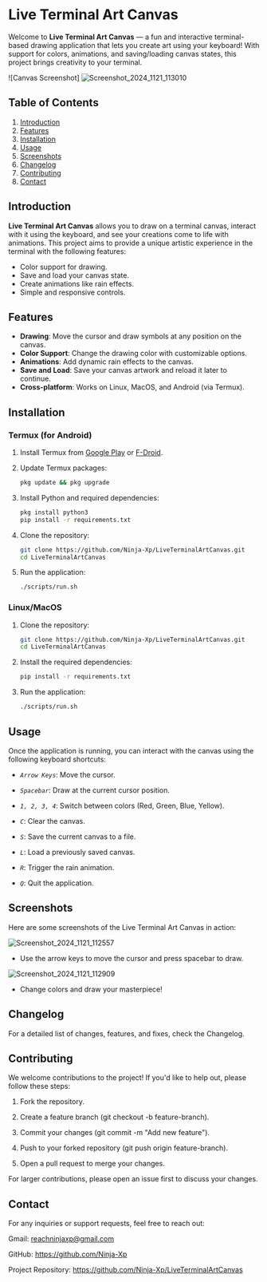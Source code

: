 # Live Terminal Art Canvas

Welcome to **Live Terminal Art Canvas** — a fun and interactive terminal-based drawing application that lets you create art using your keyboard! With support for colors, animations, and saving/loading canvas states, this project brings creativity to your terminal.

![Canvas Screenshot]
![Screenshot_2024_1121_113010](https://github.com/user-attachments/assets/7aff2374-2fcf-44f8-96d3-2263b79e6d02)


## Table of Contents
1. [Introduction](#introduction)
2. [Features](#features)
3. [Installation](#installation)
4. [Usage](#usage)
5. [Screenshots](#screenshots)
6. [Changelog](#changelog)
7. [Contributing](#contributing)
8. [Contact](#contact)

## Introduction

**Live Terminal Art Canvas** allows you to draw on a terminal canvas, interact with it using the keyboard, and see your creations come to life with animations. This project aims to provide a unique artistic experience in the terminal with the following features:
- Color support for drawing.
- Save and load your canvas state.
- Create animations like rain effects.
- Simple and responsive controls.

## Features

- **Drawing**: Move the cursor and draw symbols at any position on the canvas.
- **Color Support**: Change the drawing color with customizable options.
- **Animations**: Add dynamic rain effects to the canvas.
- **Save and Load**: Save your canvas artwork and reload it later to continue.
- **Cross-platform**: Works on Linux, MacOS, and Android (via Termux).

## Installation

### Termux (for Android)

1. Install Termux from [Google Play](https://play.google.com/store/apps/details?id=com.termux) or [F-Droid](https://f-droid.org/packages/com.termux/).

2. Update Termux packages:
   ```bash
   pkg update && pkg upgrade
   ```

3. Install Python and required dependencies:

   ```bash
   pkg install python3
   pip install -r requirements.txt
   ```


4. Clone the repository:

   ```bash
   git clone https://github.com/Ninja-Xp/LiveTerminalArtCanvas.git
   cd LiveTerminalArtCanvas
   ```


5. Run the application:

   ```bash
   ./scripts/run.sh
   ```

### Linux/MacOS

1. Clone the repository:

   ```bash
   git clone https://github.com/Ninja-Xp/LiveTerminalArtCanvas.git
   cd LiveTerminalArtCanvas
   ```


2. Install the required dependencies:

   ```bash
   pip install -r requirements.txt
   ```


3. Run the application:

   ```bash
   ./scripts/run.sh
   ```

## Usage

Once the application is running, you can interact with the canvas using the following keyboard shortcuts:

- *`Arrow Keys`*: Move the cursor.

- *`Spacebar`*: Draw at the current cursor position.

- *`1, 2, 3, 4`*: Switch between colors (Red, Green, Blue, Yellow).

- *`C`*: Clear the canvas.

- *`S`*: Save the current canvas to a file.

- *`L`*: Load a previously saved canvas.

- *`R`*: Trigger the rain animation.

- *`Q`*: Quit the application.


## Screenshots

Here are some screenshots of the Live Terminal Art Canvas in action:

![Screenshot_2024_1121_112557](https://github.com/user-attachments/assets/52bfbb38-c40d-4455-aa62-d2a07b544cff)


- Use the arrow keys to move the cursor and press spacebar to draw.

![Screenshot_2024_1121_112909](https://github.com/user-attachments/assets/99bc3bac-835b-4ada-be6e-ba881a93f1c9)


- Change colors and draw your masterpiece!

## Changelog

For a detailed list of changes, features, and fixes, check the Changelog.

## Contributing

We welcome contributions to the project! If you'd like to help out, please follow these steps:

1. Fork the repository.


2. Create a feature branch (git checkout -b feature-branch).


3. Commit your changes (git commit -m "Add new feature").


4. Push to your forked repository (git push origin feature-branch).


5. Open a pull request to merge your changes.



For larger contributions, please open an issue first to discuss your changes.

## Contact

For any inquiries or support requests, feel free to reach out:

Gmail: reachninjaxp@gmail.com

GitHub: https://github.com/Ninja-Xp

Project Repository: https://github.com/Ninja-Xp/LiveTerminalArtCanvas
